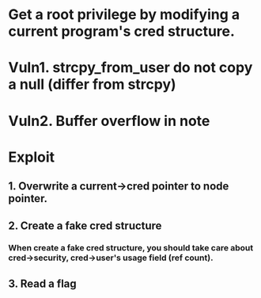 # Get a root privilege by modifying a current program's cred structure.
# Vuln1. strcpy_from_user do not copy a null (differ from strcpy)
# Vuln2. Buffer overflow in note
# Exploit
## 1. Overwrite a current->cred pointer to node pointer.
## 2. Create a fake cred structure
### When create a fake cred structure, you should take care about cred->security, cred->user's usage field (ref count).
## 3. Read a flag
